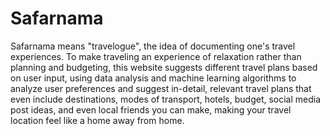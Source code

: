 # Safarnama
Safarnama means "travelogue", the idea of documenting one's travel experiences. To make traveling an experience of relaxation rather than planning and budgeting, this website suggests different travel plans based on user input, using data analysis and machine learning algorithms to analyze user preferences and suggest in-detail, relevant travel plans that even include destinations, modes of transport, hotels, budget, social media post ideas, and even local friends you can make, making your travel location feel like a home away from home. 
